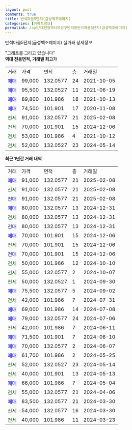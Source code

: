 ```yaml
---
layout: post
comments: true
title: 반석마을5단지(금성백조예미지)
categories: [아파트정보]
permalink: /apt/대전광역시유성구반석동반석마을5단지(금성백조예미지)
---
```


반석마을5단지(금성백조예미지) 실거래 상세정보

<script type="text/javascript">
  google.charts.load('current', {'packages':['line', 'corechart']});
  google.charts.setOnLoadCallback(drawChart);

  function drawChart() {
    var data = new google.visualization.DataTable();
    data.addColumn('date', '거래일');
    data.addColumn('number', "매매");
    data.addColumn('number', "전세");
    data.addColumn('number', "전매");

    data.addRows([[new Date(Date.parse("2025-02-08")), 91000, null, null], [new Date(Date.parse("2025-02-08")), null, 91000, null], [new Date(Date.parse("2025-02-08")), null, null, 91000], [new Date(Date.parse("2024-12-31")), 80000, null, null], [new Date(Date.parse("2024-12-31")), null, 80000, null], [new Date(Date.parse("2024-12-31")), null, null, 80000], [new Date(Date.parse("2024-12-06")), 70000, null, null], [new Date(Date.parse("2024-12-06")), null, 70000, null], [new Date(Date.parse("2024-12-06")), null, null, 70000], [new Date(Date.parse("2024-10-10")), null, 50000, null], [new Date(Date.parse("2024-10-07")), null, 55000, null], [new Date(Date.parse("2024-09-30")), null, 50000, null], [new Date(Date.parse("2024-09-02")), 75500, null, null], [new Date(Date.parse("2024-07-31")), null, 42000, null], [new Date(Date.parse("2024-07-08")), 69000, null, null], [new Date(Date.parse("2024-07-06")), 79000, null, null], [new Date(Date.parse("2024-06-11")), null, 42000, null], [new Date(Date.parse("2024-06-10")), 71500, null, null], [new Date(Date.parse("2024-06-07")), 70000, null, null], [new Date(Date.parse("2024-05-25")), 61700, null, null], [new Date(Date.parse("2024-05-14")), null, 52000, null], [new Date(Date.parse("2024-05-13")), null, 40000, null], [new Date(Date.parse("2024-05-04")), 66000, null, null], [new Date(Date.parse("2024-04-06")), null, 55000, null], [new Date(Date.parse("2024-03-30")), 83500, null, null], [new Date(Date.parse("2024-03-30")), null, 54000, null], [new Date(Date.parse("2024-03-23")), null, 40000, null]]);

    var options = {
      hAxis: {
        format: 'yyyy/MM/dd'
      },    
      lineWidth: 0,
      pointsVisible: true,    
      title: '최근 1년간 유형별 실거래가 분포',
      legend: { position: 'bottom' }
    };

    var formatter = new google.visualization.NumberFormat({pattern:'###,###'} );
    formatter.format(data, 1);
    formatter.format(data, 2);
    
    setTimeout(function() {
        var chart = new google.visualization.LineChart(document.getElementById('columnchart_material'));
        chart.draw(data, (options));
        document.getElementById('loading').style.display = 'none';
    }, 200);
  }
</script>


<div id="loading" style="z-index:20; display: block; margin-left: 0px">"그래프를 그리고 있습니다"</div>
<div id="columnchart_material" style="width: 95%; margin-left: 0px; display: block"></div>
<!-- contents start -->
<b>역대 전용면적, 거래별 최고가</b>
<table class="sortable">
    <tr>
      <td>거래</td>
      <td>가격</td>
      <td>면적</td>
      <td>층</td>
      <td>거래일</td>
    </tr>
        <tr>
          <td><a style="color: blue">매매</a></td>
          <td>99,000</td>
          <td>132.0577</td>
          <td>24</td>
          <td>2021-10-05</td>
        </tr>            <tr>
          <td><a style="color: blue">매매</a></td>
          <td>95,500</td>
          <td>132.0527</td>
          <td>11</td>
          <td>2021-06-19</td>
        </tr>            <tr>
          <td><a style="color: blue">매매</a></td>
          <td>89,800</td>
          <td>101.986</td>
          <td>18</td>
          <td>2021-10-13</td>
        </tr>            <tr>
          <td><a style="color: blue">매매</a></td>
          <td>74,500</td>
          <td>101.901</td>
          <td>17</td>
          <td>2020-11-08</td>
        </tr>        
        <tr>
              <td><a style="color: darkgreen">전세</a></td>
              <td>91,000</td>
              <td>132.0577</td>
              <td>21</td>
              <td>2025-02-08</td>
            </tr>            <tr>
              <td><a style="color: darkgreen">전세</a></td>
              <td>70,000</td>
              <td>101.901</td>
              <td>15</td>
              <td>2024-12-06</td>
            </tr>            <tr>
              <td><a style="color: darkgreen">전세</a></td>
              <td>53,000</td>
              <td>101.986</td>
              <td>4</td>
              <td>2021-10-12</td>
            </tr>            <tr>
              <td><a style="color: darkgreen">전세</a></td>
              <td>52,000</td>
              <td>132.0527</td>
              <td>23</td>
              <td>2024-05-14</td>
            </tr>        
    
</table>

<b>최근 1년간 거래 내역</b>

<table class="sortable">
    <tr>
      <td>거래</td>
      <td>가격</td>
      <td>면적</td>
      <td>층</td>
      <td>거래일</td>
    </tr>
    <tr>
      <td><a style="color: blue">매매</a></td>
      <td>91,000</td>
      <td>132.0577</td>
      <td>21</td>
      <td>2025-02-08</td>
    </tr>          <tr>
      <td><a style="color: darkgreen">전세</a></td>
      <td>91,000</td>
      <td>132.0577</td>
      <td>21</td>
      <td>2025-02-08</td>
    </tr>          <tr>
      <td><a style="color: darkblue">전매</a></td>
      <td>91,000</td>
      <td>132.0577</td>
      <td>21</td>
      <td>2025-02-08</td>
    </tr>          <tr>
      <td><a style="color: blue">매매</a></td>
      <td>80,000</td>
      <td>132.0577</td>
      <td>13</td>
      <td>2024-12-31</td>
    </tr>          <tr>
      <td><a style="color: darkgreen">전세</a></td>
      <td>80,000</td>
      <td>132.0577</td>
      <td>13</td>
      <td>2024-12-31</td>
    </tr>          <tr>
      <td><a style="color: darkblue">전매</a></td>
      <td>80,000</td>
      <td>132.0577</td>
      <td>13</td>
      <td>2024-12-31</td>
    </tr>          <tr>
      <td><a style="color: blue">매매</a></td>
      <td>70,000</td>
      <td>101.901</td>
      <td>15</td>
      <td>2024-12-06</td>
    </tr>          <tr>
      <td><a style="color: darkgreen">전세</a></td>
      <td>70,000</td>
      <td>101.901</td>
      <td>15</td>
      <td>2024-12-06</td>
    </tr>          <tr>
      <td><a style="color: darkblue">전매</a></td>
      <td>70,000</td>
      <td>101.901</td>
      <td>15</td>
      <td>2024-12-06</td>
    </tr>          <tr>
      <td><a style="color: darkgreen">전세</a></td>
      <td>50,000</td>
      <td>101.986</td>
      <td>12</td>
      <td>2024-10-10</td>
    </tr>          <tr>
      <td><a style="color: darkgreen">전세</a></td>
      <td>55,000</td>
      <td>132.0577</td>
      <td>2</td>
      <td>2024-10-07</td>
    </tr>          <tr>
      <td><a style="color: darkgreen">전세</a></td>
      <td>50,000</td>
      <td>132.0527</td>
      <td>1</td>
      <td>2024-09-30</td>
    </tr>          <tr>
      <td><a style="color: blue">매매</a></td>
      <td>75,500</td>
      <td>132.0577</td>
      <td>5</td>
      <td>2024-09-02</td>
    </tr>          <tr>
      <td><a style="color: darkgreen">전세</a></td>
      <td>42,000</td>
      <td>101.986</td>
      <td>7</td>
      <td>2024-07-31</td>
    </tr>          <tr>
      <td><a style="color: blue">매매</a></td>
      <td>69,000</td>
      <td>101.986</td>
      <td>14</td>
      <td>2024-07-08</td>
    </tr>          <tr>
      <td><a style="color: blue">매매</a></td>
      <td>79,000</td>
      <td>132.0577</td>
      <td>24</td>
      <td>2024-07-06</td>
    </tr>          <tr>
      <td><a style="color: darkgreen">전세</a></td>
      <td>42,000</td>
      <td>101.986</td>
      <td>7</td>
      <td>2024-06-11</td>
    </tr>          <tr>
      <td><a style="color: blue">매매</a></td>
      <td>71,500</td>
      <td>101.901</td>
      <td>7</td>
      <td>2024-06-10</td>
    </tr>          <tr>
      <td><a style="color: blue">매매</a></td>
      <td>70,000</td>
      <td>132.0577</td>
      <td>2</td>
      <td>2024-06-07</td>
    </tr>          <tr>
      <td><a style="color: blue">매매</a></td>
      <td>61,700</td>
      <td>101.986</td>
      <td>2</td>
      <td>2024-05-25</td>
    </tr>          <tr>
      <td><a style="color: darkgreen">전세</a></td>
      <td>52,000</td>
      <td>132.0527</td>
      <td>23</td>
      <td>2024-05-14</td>
    </tr>          <tr>
      <td><a style="color: darkgreen">전세</a></td>
      <td>40,000</td>
      <td>101.901</td>
      <td>13</td>
      <td>2024-05-13</td>
    </tr>          <tr>
      <td><a style="color: blue">매매</a></td>
      <td>66,000</td>
      <td>101.986</td>
      <td>7</td>
      <td>2024-05-04</td>
    </tr>          <tr>
      <td><a style="color: darkgreen">전세</a></td>
      <td>55,000</td>
      <td>132.0577</td>
      <td>21</td>
      <td>2024-04-06</td>
    </tr>          <tr>
      <td><a style="color: blue">매매</a></td>
      <td>83,500</td>
      <td>132.0577</td>
      <td>21</td>
      <td>2024-03-30</td>
    </tr>          <tr>
      <td><a style="color: darkgreen">전세</a></td>
      <td>54,000</td>
      <td>132.0577</td>
      <td>16</td>
      <td>2024-03-30</td>
    </tr>          <tr>
      <td><a style="color: darkgreen">전세</a></td>
      <td>40,000</td>
      <td>101.986</td>
      <td>11</td>
      <td>2024-03-23</td>
    </tr>      </table>
<!-- contents end -->    

